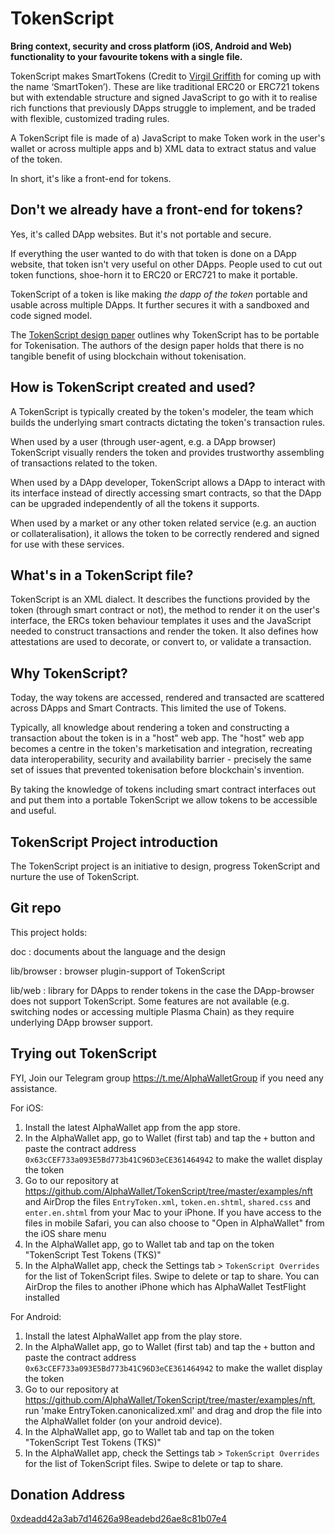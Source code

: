 # TokenScript

**Bring context, security and cross platform (iOS, Android and Web) functionality to your favourite tokens with a single file.**

TokenScript makes SmartTokens (Credit to [Virgil Griffith](https://twitter.com/virgilgr) for coming up with the name ‘SmartToken’). These are like traditional ERC20 or ERC721 tokens but with extendable structure and signed JavaScript to go with it to realise rich functions that previously DApps struggle to implement, and be traded with flexible, customized trading rules.

A TokenScript file is made of a) JavaScript to make Token work in the user's wallet or across multiple apps and b) XML data to extract status and value of the token.

In short, it's like a front-end for tokens.

## Don't we already have a front-end for tokens?

Yes, it's called DApp websites. But it's not portable and secure.

If everything the user wanted to do with that token is done on a DApp website, that token isn't very useful on other DApps. People used to cut out token functions, shoe-horn it to ERC20 or ERC721 to make it portable.

TokenScript of a token is like making _the dapp of the token_ portable and usable across multiple DApps. It further secures it with a sandboxed and code signed model.


The [TokenScript design paper](https://github.com/AlphaWallet/TokenScript/releases) outlines why TokenScript has to be portable for Tokenisation. The authors of the design paper holds that there is no tangible benefit of using blockchain without tokenisation.

## How is TokenScript created and used?

A TokenScript is typically created by the token's modeler, the team which builds the underlying smart contracts dictating the token's transaction rules.

When used by a user (through user-agent, e.g. a DApp browser) TokenScript visually renders the token and provides trustworthy assembling of transactions related to the token.

When used by a DApp developer, TokenScript allows a DApp to interact with its interface instead of directly accessing smart contracts, so that the DApp can be upgraded independently of all the tokens it supports.

When used by a market or any other token related service (e.g. an auction or collateralisation), it allows the token to be correctly rendered and signed for use with these services.

## What's in a TokenScript file?

TokenScript is an XML dialect. It describes the functions provided by the token (through smart contract or not), the method to render it on the user's interface, the ERCs token behaviour templates it uses and the JavaScript needed to construct transactions and render the token. It also defines how attestations are used to decorate, or convert to, or validate a transaction.

## Why TokenScript?

Today, the way tokens are accessed, rendered and transacted are scattered across DApps and Smart Contracts. This limited the use of Tokens.

Typically, all knowledge about rendering a token and constructing a transaction about the token is in a "host" web app. The "host" web app becomes a centre in the token's marketisation and integration, recreating data interoperability, security and availability barrier - precisely the same set of issues that prevented tokenisation before blockchain's invention.

By taking the knowledge of tokens including smart contract interfaces out and put them into a portable TokenScript we allow tokens to be accessible and useful.

## TokenScript Project introduction

The TokenScript project is an initiative to design, progress TokenScript and nurture the use of TokenScript.

## Git repo

This project holds:

doc
:   documents about the language and the design

lib/browser
:   browser plugin-support of TokenScript

lib/web
:    library for DApps to render tokens in the case the DApp-browser does not support TokenScript. Some features are not available (e.g. switching nodes or accessing multiple Plasma Chain) as they require underlying DApp browser support.

## Trying out TokenScript

FYI, Join our Telegram group <https://t.me/AlphaWalletGroup> if you need any assistance. 

For iOS:

1. Install the latest AlphaWallet app from the app store. 
2. In the AlphaWallet app, go to Wallet (first tab) and tap the `+` button and paste the contract address `0x63cCEF733a093E5Bd773b41C96D3eCE361464942` to make the wallet display the token 
3. Go to our repository at <https://github.com/AlphaWallet/TokenScript/tree/master/examples/nft> and AirDrop the files `EntryToken.xml`, `token.en.shtml`, `shared.css` and `enter.en.shtml` from your Mac to your iPhone. If you have access to the files in mobile Safari, you can also choose to "Open in AlphaWallet" from the iOS share menu
4. In the AlphaWallet app, go to Wallet tab and tap on the token "TokenScript Test Tokens (TKS)"
5. In the AlphaWallet app, check the Settings tab > `TokenScript Overrides` for the list of TokenScript files. Swipe to delete or tap to share. You can AirDrop the files to another iPhone which has AlphaWallet TestFlight installed

For Android:

1. Install the latest AlphaWallet app from the play store.
2. In the AlphaWallet app, go to Wallet (first tab) and tap the `+` button and paste the contract address `0x63cCEF733a093E5Bd773b41C96D3eCE361464942` to make the wallet display the token
3. Go to our repository at <https://github.com/AlphaWallet/TokenScript/tree/master/examples/nft>, run 'make EntryToken.canonicalized.xml' and drag and drop the file into the AlphaWallet folder (on your android device). 
4. In the AlphaWallet app, go to Wallet tab and tap on the token "TokenScript Test Tokens (TKS)"
5. In the AlphaWallet app, check the Settings tab > `TokenScript Overrides` for the list of TokenScript files. Swipe to delete or tap to share. 

## Donation Address
[0xdeadd42a3ab7d14626a98eadebd26ae8c81b07e4](https://etherscan.io/address/0xdeadd42a3ab7d14626a98eadebd26ae8c81b07e4)
